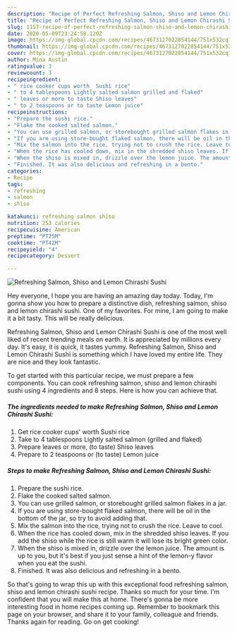 ```yaml
---
description: "Recipe of Perfect Refreshing Salmon, Shiso and Lemon Chirashi Sushi"
title: "Recipe of Perfect Refreshing Salmon, Shiso and Lemon Chirashi Sushi"
slug: 1157-recipe-of-perfect-refreshing-salmon-shiso-and-lemon-chirashi-sushi
date: 2020-05-09T23:24:58.120Z
image: https://img-global.cpcdn.com/recipes/4673127022854144/751x532cq70/refreshing-salmon-shiso-and-lemon-chirashi-sushi-recipe-main-photo.jpg
thumbnail: https://img-global.cpcdn.com/recipes/4673127022854144/751x532cq70/refreshing-salmon-shiso-and-lemon-chirashi-sushi-recipe-main-photo.jpg
cover: https://img-global.cpcdn.com/recipes/4673127022854144/751x532cq70/refreshing-salmon-shiso-and-lemon-chirashi-sushi-recipe-main-photo.jpg
author: Mina Austin
ratingvalue: 3
reviewcount: 3
recipeingredient:
- " rice cooker cups worth  Sushi rice"
- " to 4 tablespoons Lightly salted salmon grilled and flaked"
- " leaves or more to taste Shiso leaves"
- " to 2 teaspoons or to taste Lemon juice"
recipeinstructions:
- "Prepare the sushi rice."
- "Flake the cooked salted salmon."
- "You can use grilled salmon, or storebought grilled salmon flakes in a jar."
- "If you are using store-bought flaked salmon, there will be oil in the bottom of the jar, so try to avoid adding that."
- "Mix the salmon into the rice, trying not to crush the rice. Leave to cool."
- "When the rice has cooled down, mix in the shredded shiso leaves. If you add the shiso while the rice is still warm it will lose its bright green color."
- "When the shiso is mixed in, drizzle over the lemon juice. The amount is up to you, but it&#39;s best if you just sense a hint of the lemon-y flavor when you eat the sushi."
- "Finished. It was also delicious and refreshing in a bento."
categories:
- Recipe
tags:
- refreshing
- salmon
- shiso

katakunci: refreshing salmon shiso 
nutrition: 253 calories
recipecuisine: American
preptime: "PT25M"
cooktime: "PT42M"
recipeyield: "4"
recipecategory: Dessert

---
```



![Refreshing Salmon, Shiso and Lemon Chirashi Sushi](https://img-global.cpcdn.com/recipes/4673127022854144/751x532cq70/refreshing-salmon-shiso-and-lemon-chirashi-sushi-recipe-main-photo.jpg)

Hey everyone, I hope you are having an amazing day today. Today, I'm gonna show you how to prepare a distinctive dish, refreshing salmon, shiso and lemon chirashi sushi. One of my favorites. For mine, I am going to make it a bit tasty. This will be really delicious.



Refreshing Salmon, Shiso and Lemon Chirashi Sushi is one of the most well liked of recent trending meals on earth. It is appreciated by millions every day. It's easy, it is quick, it tastes yummy. Refreshing Salmon, Shiso and Lemon Chirashi Sushi is something which I have loved my entire life. They are nice and they look fantastic.


To get started with this particular recipe, we must prepare a few components. You can cook refreshing salmon, shiso and lemon chirashi sushi using 4 ingredients and 8 steps. Here is how you can achieve that.

<!--inarticleads1-->

##### The ingredients needed to make Refreshing Salmon, Shiso and Lemon Chirashi Sushi:

1. Get  rice cooker cups&#39; worth  Sushi rice
1. Take  to 4 tablespoons Lightly salted salmon (grilled and flaked)
1. Prepare  leaves or more, (to taste) Shiso leaves
1. Prepare  to 2 teaspoons or (to taste) Lemon juice




<!--inarticleads2-->

##### Steps to make Refreshing Salmon, Shiso and Lemon Chirashi Sushi:

1. Prepare the sushi rice.
1. Flake the cooked salted salmon.
1. You can use grilled salmon, or storebought grilled salmon flakes in a jar.
1. If you are using store-bought flaked salmon, there will be oil in the bottom of the jar, so try to avoid adding that.
1. Mix the salmon into the rice, trying not to crush the rice. Leave to cool.
1. When the rice has cooled down, mix in the shredded shiso leaves. If you add the shiso while the rice is still warm it will lose its bright green color.
1. When the shiso is mixed in, drizzle over the lemon juice. The amount is up to you, but it&#39;s best if you just sense a hint of the lemon-y flavor when you eat the sushi.
1. Finished. It was also delicious and refreshing in a bento.




So that's going to wrap this up with this exceptional food refreshing salmon, shiso and lemon chirashi sushi recipe. Thanks so much for your time. I'm confident that you will make this at home. There's gonna be more interesting food in home recipes coming up. Remember to bookmark this page on your browser, and share it to your family, colleague and friends. Thanks again for reading. Go on get cooking!
